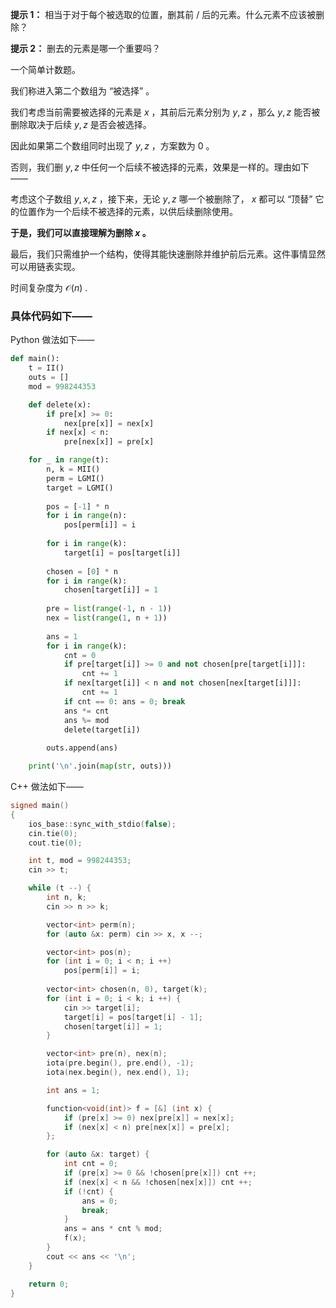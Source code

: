 **提示 1：** 相当于对于每个被选取的位置，删其前 / 后的元素。什么元素不应该被删除？

**提示 2：** 删去的元素是哪一个重要吗？

一个简单计数题。

我们称进入第二个数组为 “被选择” 。

我们考虑当前需要被选择的元素是 $x$ ，其前后元素分别为 $y,z$ ，那么 $y,z$ 能否被删除取决于后续 $y,z$ 是否会被选择。

因此如果第二个数组同时出现了 $y,z$ ，方案数为 $0$ 。

否则，我们删 $y,z$ 中任何一个后续不被选择的元素，效果是一样的。理由如下——

考虑这个子数组 $y,x,z$ ，接下来，无论 $y,z$ 哪一个被删除了， $x$ 都可以 “顶替” 它的位置作为一个后续不被选择的元素，以供后续删除使用。

**于是，我们可以直接理解为删除 $x$ 。**

最后，我们只需维护一个结构，使得其能快速删除并维护前后元素。这件事情显然可以用链表实现。

时间复杂度为 $\mathcal{O}(n)$ .


### 具体代码如下——

Python 做法如下——

```Python []
def main():
    t = II()
    outs = []
    mod = 998244353

    def delete(x):
        if pre[x] >= 0:
            nex[pre[x]] = nex[x]
        if nex[x] < n:
            pre[nex[x]] = pre[x]

    for _ in range(t):
        n, k = MII()
        perm = LGMI()
        target = LGMI()
        
        pos = [-1] * n
        for i in range(n):
            pos[perm[i]] = i
        
        for i in range(k):
            target[i] = pos[target[i]]
        
        chosen = [0] * n
        for i in range(k):
            chosen[target[i]] = 1
        
        pre = list(range(-1, n - 1))
        nex = list(range(1, n + 1))
        
        ans = 1
        for i in range(k):
            cnt = 0
            if pre[target[i]] >= 0 and not chosen[pre[target[i]]]:
                cnt += 1
            if nex[target[i]] < n and not chosen[nex[target[i]]]:
                cnt += 1
            if cnt == 0: ans = 0; break
            ans *= cnt
            ans %= mod
            delete(target[i])
        
        outs.append(ans)

    print('\n'.join(map(str, outs)))
```

C++ 做法如下——

```cpp []
signed main()
{
    ios_base::sync_with_stdio(false);
    cin.tie(0);
    cout.tie(0);

    int t, mod = 998244353;
    cin >> t;

    while (t --) {
        int n, k;
        cin >> n >> k;

        vector<int> perm(n);
        for (auto &x: perm) cin >> x, x --;

        vector<int> pos(n);
        for (int i = 0; i < n; i ++)
            pos[perm[i]] = i;
        
        vector<int> chosen(n, 0), target(k);
        for (int i = 0; i < k; i ++) {
            cin >> target[i];
            target[i] = pos[target[i] - 1];
            chosen[target[i]] = 1;
        }

        vector<int> pre(n), nex(n);
        iota(pre.begin(), pre.end(), -1);
        iota(nex.begin(), nex.end(), 1);

        int ans = 1;

        function<void(int)> f = [&] (int x) {
            if (pre[x] >= 0) nex[pre[x]] = nex[x];
            if (nex[x] < n) pre[nex[x]] = pre[x];
        };

        for (auto &x: target) {
            int cnt = 0;
            if (pre[x] >= 0 && !chosen[pre[x]]) cnt ++;
            if (nex[x] < n && !chosen[nex[x]]) cnt ++;
            if (!cnt) {
                ans = 0;
                break;
            }
            ans = ans * cnt % mod;
            f(x);
        }
        cout << ans << '\n';
    }

    return 0;
}
```